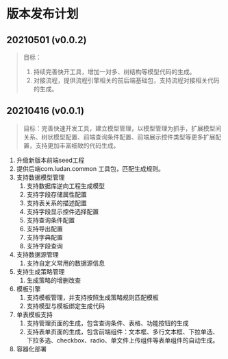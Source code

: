 # 版本发布计划

## 20210501 (v0.0.2)
> 目标：
> 1. 持续完善快开工具，增加一对多、树结构等模型代码的生成。
> 2. 对接流程，提供流程引擎相关的前后端基础包，支持流程对接相关代码的生成。

## 20210416 (v0.0.1)

> 目标：完善快速开发工具，建立模型管理，以模型管理为抓手，扩展模型间关系、树状模型配置、前端查询条件配置、前端展示控件类型等更多扩展配置，支持更加丰富细致的代码生成。
1. 升级新版本前端seed工程
2. 提供后端com.ludan.common 工具包，匹配生成规则。
3. 支持数据模型管理
   1. 支持数据库逆向工程生成模型
   2. 支持字段存储属性配置
   3. 支持表关系的描述配置
   4. 支持字段显示控件选择配置
   5. 支持查询条件配置
   6. 支持导出配置
   7. 支持字典配置
   8. 支持字段查询
4. 支持数据源管理
   1. 支持自定义常用的数据源信息
5. 支持生成策略管理
   1. 生成策略的增删改查
6. 模板引擎
   1. 支持模板管理，并支持按照生成策略规则匹配模板
   2. 支持模型与模板绑定生成代码
7. 单表模板支持
   1. 支持管理页面的生成，包含查询条件、表格、功能按钮的生成
   2. 支持表单页面的生成，包含前端组件：文本框、多行文本框、下拉单选、下拉多选、checkbox、radio、单文件上传组件等表单组件的自动生成。
8. 容器化部署
